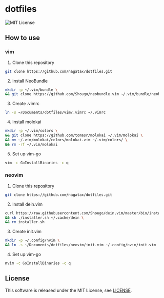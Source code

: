 # dotfiles

![MIT License](https://img.shields.io/badge/license-MIT-blue.svg?style=flat)

## How to use

### vim

1. Clone this repository

```bash
git clone https://github.com/nagatax/dotfiles.git
```

2. Install NeoBundle

```bash
mkdir -p ~/.vim/bundle \
&& git clone https://github.com/Shougo/neobundle.vim ~/.vim/bundle/neobundle.vim
```

3. Create .vimrc

```bash
ln -s ~/Documents/dotfiles/vim/.vimrc ~/.vimrc
```

4. Install molokai

```bash
mkdir -p ~/.vim/colors \
&& git clone https://github.com/tomasr/molokai ~/.vim/molokai \
&& mv ~/.vim/molokai/colors/molokai.vim ~/.vim/colors/ \
&& rm -rf ~/.vim/molokai
```

5. Set up vim-go

```bash
vim -c GoInstallBinaries -c q
```

### neovim

1. Clone this repository

```bash
git clone https://github.com/nagatax/dotfiles.git
```

2. Install dein.vim

```bash
curl https://raw.githubusercontent.com/Shougo/dein.vim/master/bin/installer.sh > installer.sh \
&& sh ./installer.sh ~/.cache/dein \
&& rm installer.sh 
```

3. Create init.vim

```bash
mkdir -p ~/.config/nvim \
&& ln -s ~/Documents/dotfiles/neovim/init.vim ~/.config/nvim/init.vim
```

4. Set up vim-go

```bash
nvim -c GoInstallBinaries -c q
```

## License

This software is released under the MIT License, see [LICENSE](https://github.com/nagatax/dotfiles/blob/master/LICENSE).

